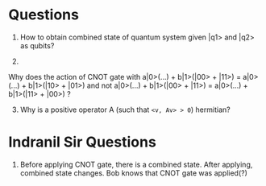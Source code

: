 Questions
=========
1. How to obtain combined state of quantum system given |q1> and |q2> as qubits?

2.
Why does the action of CNOT gate with 
a|0>(...) + b|1>(|00> + |11>) = a|0>(...) + b|1>(|10> + |01>) 
and not
a|0>(...) + b|1>(|00> + |11>) = a|0>(...) + b|1>(|11> + |00>) ? 

3. Why is a positive operator A (such that `<v, Av> > 0`) hermitian?

Indranil Sir Questions
======================

1. Before applying CNOT gate, there is a combined state. After applying, 
combined state changes. Bob knows that CNOT gate was applied(?) 


